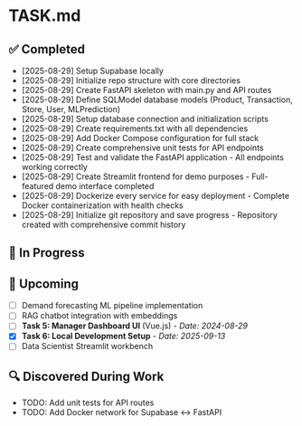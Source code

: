 # TASK.md

## ✅ Completed
- [2025-08-29] Setup Supabase locally
- [2025-08-29] Initialize repo structure with core directories
- [2025-08-29] Create FastAPI skeleton with main.py and API routes
- [2025-08-29] Define SQLModel database models (Product, Transaction, Store, User, MLPrediction)
- [2025-08-29] Setup database connection and initialization scripts
- [2025-08-29] Create requirements.txt with all dependencies
- [2025-08-29] Add Docker Compose configuration for full stack
- [2025-08-29] Create comprehensive unit tests for API endpoints
- [2025-08-29] Test and validate the FastAPI application - All endpoints working correctly
- [2025-08-29] Create Streamlit frontend for demo purposes - Full-featured demo interface completed
- [2025-08-29] Dockerize every service for easy deployment - Complete Docker containerization with health checks
- [2025-08-29] Initialize git repository and save progress - Repository created with comprehensive commit history

## 🚧 In Progress

## 📌 Upcoming
- [ ] Demand forecasting ML pipeline implementation
- [ ] RAG chatbot integration with embeddings
- [ ] **Task 5: Manager Dashboard UI** (Vue.js) - *Date: 2024-08-29*
- [x] **Task 6: Local Development Setup** - *Date: 2025-09-13*
- [ ] Data Scientist Streamlit workbench

## 🔍 Discovered During Work
- TODO: Add unit tests for API routes
- TODO: Add Docker network for Supabase ↔ FastAPI
